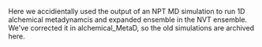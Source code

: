 Here we accidientally used the output of an NPT MD simulation to run 1D alchemical metadynamcis and expanded ensemble in the NVT ensemble.
We've corrected it in alchemical_MetaD, so the old simulations are archived here.
